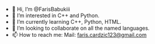 - 👋 Hi, I’m @FarisBabukiii
- 👀 I’m interested in C++ and Python.
- 🌱 I’m currently learning C++, Python, HTML.
- 💞️ I’m looking to collaborate on all the named languages.
- 📫 How to reach me: Mail: faris.cardzic123@gmail.com
<!---
FarisBabukiii/FarisBabukiii is a ✨ special ✨ repository because its `README.md` (this file) appears on your GitHub profile.
You can click the Preview link to take a look at your changes.
--->
